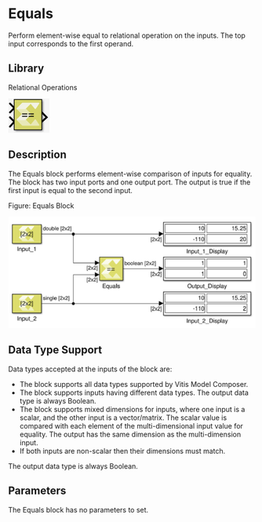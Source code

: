 # Equals

Perform element-wise equal to relational operation on the inputs. The
top input corresponds to the first operand.

## Library

Relational Operations

![](./Images/wfu1532103642821.png)

## Description

The Equals block performs element-wise comparison of inputs for
equality. The block has two input ports and one output port. The output
is true if the first input is equal to the second input.

Figure: Equals Block

![](./Images/kvx1532103642824.png)

## Data Type Support

Data types accepted at the inputs of the block are:

- The block supports all data types supported by Vitis Model Composer.
- The block supports inputs having different data types. The output data
  type is always Boolean.
- The block supports mixed dimensions for inputs, where one input is a
  scalar, and the other input is a vector/matrix. The scalar value is
  compared with each element of the multi-dimensional input value for
  equality. The output has the same dimension as the multi-dimension
  input.
- If both inputs are non-scalar then their dimensions must match.

The output data type is always Boolean.

## Parameters

The Equals block has no parameters to set.
